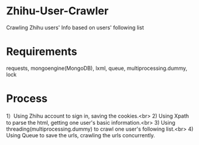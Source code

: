 # Zhihu-User-Crawler
Crawling Zhihu users' Info based on users' following list
# Requirements
requests, mongoengine(MongoDB), lxml, queue, multiprocessing.dummy, lock
# Process
1）Using Zhihu account to sign in, saving the cookies.\<br>
2) Using Xpath to parse the html, getting one user's basic information.\<br>
3) Using threading(multiprocessing.dummy) to crawl one user's following list.\<br>
4) Using Queue to save the urls, crawling the urls concurrently.
